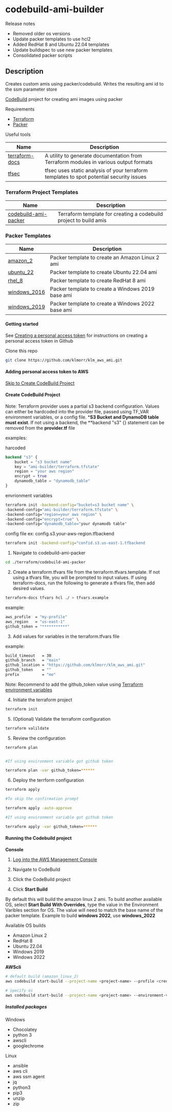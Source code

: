 # codebuild-ami-builder

Release notes

- Removed older os versions
- Update packer templates to use hcl2
- Added RedHat 8 and Ubuntu 22.04 templates
- Update buildspec to use new packer templates
- Consolidated packer scripts

## Description

Creates custom amis using packer/codebuild. Writes the resulting ami id to the ssm parameter store

[CodeBuild](https://aws.amazon.com/codebuild/) project for creating ami images using packer

Requirements

- [Terraform](https://www.terraform.io/)
- [Packer](https://www.packer.io/)

Useful tools

| Name | Description |
|------|-------------|
| [terraform-docs](https://github.com/terraform-docs/terraform-docs) | A utility to generate documentation from Terraform modules in various output formats |
| [tfsec](https://github.com/aquasecurity/tfsec) | tfsec uses static analysis of your terraform templates to spot potential security issues |

### Terraform Project Templates

| Name | Description |
|------|-------------|
| [codebuild-ami-packer](src/terraform/codebuild-ami-packer/readme.md) | Terraform template for creating a codebuild project to build amis |

### Packer Templates

| Name | Description |
|------|-------------|
| [amazon_2](src/pkr/amazon_2.pkr.hcl) | Packer template to create an Amazon Linux 2 ami |
| [ubuntu_22](src/pkr/ubuntu_22.pkr.hcl) | Packer template to create Ubuntu 22.04 ami |
| [rhel_8](src/pkr/rhel_8.pkr.hcl) | Packer template to create RedHat 8 ami |
| [windows_2016](src/pkr/windows_2019.pkr.hcl) | Packer template to create a Windows 2019 base ami |
| [windows_2019](src/pkr/windows_2022.pkr.hcl) | Packer template to create a Windows 2022 base ami |

#### Getting started

See [Creating a personal access token](https://docs.github.com/en/authentication/keeping-your-account-and-data-secure/creating-a-personal-access-token) for instructions on creating a personal access token in Github

Clone this repo

```bash
git clone https://github.com/klmorr/klm_aws_ami.git
```

#### Adding personal access token to AWS

[Skip to Create CodeBuild Project](#create-codebuild-project)

#### Create CodeBuild Project

Note: Terraform provider uses a partial s3 backend configuration. Values can either be hardcoded into the provider file, passed using TF_VAR environment variables, or a config file. ***S3 Bucket and DynamoDB table must exist**. If not using a backend, the **backend "s3" {} statement can be removed from the **provider.tf** file

examples:

harcoded

```terraform
backend "s3" {
    bucket = "s3 bucket name"
    key = "ami-builder/terraform.tfstate"
    region = "your aws region"
    encrypt = true
    dynamodb_table = "dynamodb_table"
}
```

envrionment variables

```bash
terraform init -backend-config="bucket=s3 bucket name" \
-backend-config="ami-builder/terraform.tfstate" \
-backend-config="region=your aws region" \
-backend-config="encrypt=true" \
-backend-config="dynamodb_table="your dynamodb table"
```

config file ex: config.s3.your-aws-region.tfbackend

```bash
terraform init -backend-config="confid.s3.us-east-1.tfbackend
```

1. Navigate to codebuild-ami-packer

```bash
cd ./terraform/codebuild-ami-packer
```

2. Create a terraform.tfvars file from the terraform.tfvars.template. If not using a tfvars file, you will be prompted to input values. If using terraform-docs, run the following to generate a tfvars file, then add desired values.

```bash
terraform-docs tfvars hcl ./ > tfvars.example
```

example:

```bash
aws_profile  = "my-profile"
aws_region   = "us-east-1"
github_token = "***********"
```

3. Add values for variables in the terraform.tfvars file

example:

```bash
build_timeout   = 30
github_branch   = "main"
github_location = "https://github.com/klmorr/klm_aws_ami.git"
github_token    = ""
prefix          = "me"
```

Note: Recommend to add the github_token value using [Terraform environment variables](https://www.terraform.io/language/values/variables)

4. Initiate the terraform project

```bash
terraform init
```

5. (Optional) Validate the terraform configuration
   
```bash
terraform valildate
```

5. Review the configuration

```bash
terraform plan


#If using environment variable got github token

terraform plan -var github_token=******
```

6. Deploy the terrform configuration

```bash
terraform apply

#To skip the confirmation prompt

terraform apply -auto-approve

#If using environment variable got github token

terraform apply -var github_token=******
```

#### Running the Codebuild project

**Console**

1. [Log into the AWS Management Console](https://console.aws.amazon.com)

2. Navigate to CodeBuild

3. Click the CodeBuild project

4. Click **Start Build**

By default this will build the amazon linux 2 ami. To build another available OS, select **Start Build With Overrides**, type the value in the Environment Varibles section for OS. The value will need to match the base name of the packer template. Example to build **windows 2022**, use **windows_2022**

Available OS builds

- Amazon Linux 2
- RedHat 8
- Ubuntu 22.04
- Windows 2019
- Windows 2022

**AWScli**

```bash
# default build (amazon_linux_2)
aws codebuild start-build --project-name <project-name> --profile <credential_profile>

# specify os
aws codebuild start-build --project-name <project-name> --environment-variables-override <os_name>
```

##### Installed packages

Windows

- Chocolatey
- python 3
- awscli
- googlechrome

Linux

- ansible
- aws cli
- aws ssm agent
- jq
- python3
- pip3
- unzip
- zip
